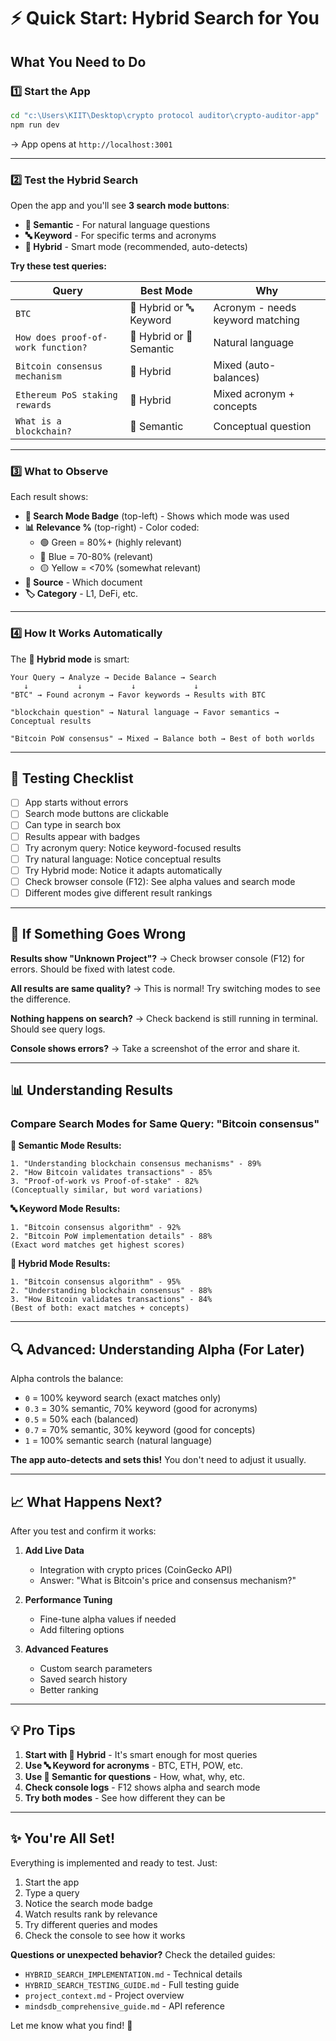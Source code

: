 # ⚡ Quick Start: Hybrid Search for You

## What You Need to Do

### 1️⃣ Start the App
```bash
cd "c:\Users\KIIT\Desktop\crypto protocol auditor\crypto-auditor-app"
npm run dev
```
→ App opens at `http://localhost:3001`

---

### 2️⃣ Test the Hybrid Search

Open the app and you'll see **3 search mode buttons**:
- **🧠 Semantic** - For natural language questions
- **🔤 Keyword** - For specific terms and acronyms
- **🔀 Hybrid** - Smart mode (recommended, auto-detects)

**Try these test queries:**

| Query | Best Mode | Why |
|-------|-----------|-----|
| `BTC` | 🔀 Hybrid or 🔤 Keyword | Acronym - needs keyword matching |
| `How does proof-of-work function?` | 🔀 Hybrid or 🧠 Semantic | Natural language |
| `Bitcoin consensus mechanism` | 🔀 Hybrid | Mixed (auto-balances) |
| `Ethereum PoS staking rewards` | 🔀 Hybrid | Mixed acronym + concepts |
| `What is a blockchain?` | 🧠 Semantic | Conceptual question |

---

### 3️⃣ What to Observe

Each result shows:
- **🎯 Search Mode Badge** (top-left) - Shows which mode was used
- **📊 Relevance %** (top-right) - Color coded:
  - 🟢 Green = 80%+ (highly relevant)
  - 🔵 Blue = 70-80% (relevant)
  - 🟡 Yellow = <70% (somewhat relevant)
- **📄 Source** - Which document
- **🏷️ Category** - L1, DeFi, etc.

---

### 4️⃣ How It Works Automatically

The **🔀 Hybrid mode** is smart:

```
Your Query → Analyze → Decide Balance → Search
   ↓           ↓           ↓             ↓
"BTC" → Found acronym → Favor keywords → Results with BTC
   
"blockchain question" → Natural language → Favor semantics → Conceptual results

"Bitcoin PoW consensus" → Mixed → Balance both → Best of both worlds
```

---

## 🎯 Testing Checklist

- [ ] App starts without errors
- [ ] Search mode buttons are clickable
- [ ] Can type in search box
- [ ] Results appear with badges
- [ ] Try acronym query: Notice keyword-focused results
- [ ] Try natural language: Notice conceptual results
- [ ] Try Hybrid mode: Notice it adapts automatically
- [ ] Check browser console (F12): See alpha values and search mode
- [ ] Different modes give different result rankings

---

## 🐛 If Something Goes Wrong

**Results show "Unknown Project"?**
→ Check browser console (F12) for errors. Should be fixed with latest code.

**All results are same quality?**
→ This is normal! Try switching modes to see the difference.

**Nothing happens on search?**
→ Check backend is still running in terminal. Should see query logs.

**Console shows errors?**
→ Take a screenshot of the error and share it.

---

## 📊 Understanding Results

### Compare Search Modes for Same Query: "Bitcoin consensus"

**🧠 Semantic Mode Results:**
```
1. "Understanding blockchain consensus mechanisms" - 89%
2. "How Bitcoin validates transactions" - 85%
3. "Proof-of-work vs Proof-of-stake" - 82%
(Conceptually similar, but word variations)
```

**🔤 Keyword Mode Results:**
```
1. "Bitcoin consensus algorithm" - 92%
2. "Bitcoin PoW implementation details" - 88%
(Exact word matches get highest scores)
```

**🔀 Hybrid Mode Results:**
```
1. "Bitcoin consensus algorithm" - 95%
2. "Understanding blockchain consensus" - 88%
3. "How Bitcoin validates transactions" - 84%
(Best of both: exact matches + concepts)
```

---

## 🔍 Advanced: Understanding Alpha (For Later)

Alpha controls the balance:
- `0` = 100% keyword search (exact matches only)
- `0.3` = 30% semantic, 70% keyword (good for acronyms)
- `0.5` = 50% each (balanced)
- `0.7` = 70% semantic, 30% keyword (good for concepts)
- `1` = 100% semantic search (natural language)

**The app auto-detects and sets this!** You don't need to adjust it usually.

---

## 📈 What Happens Next?

After you test and confirm it works:

1. **Add Live Data**
   - Integration with crypto prices (CoinGecko API)
   - Answer: "What is Bitcoin's price and consensus mechanism?"

2. **Performance Tuning**
   - Fine-tune alpha values if needed
   - Add filtering options

3. **Advanced Features**
   - Custom search parameters
   - Saved search history
   - Better ranking

---

## 💡 Pro Tips

1. **Start with 🔀 Hybrid** - It's smart enough for most queries
2. **Use 🔤 Keyword for acronyms** - BTC, ETH, POW, etc.
3. **Use 🧠 Semantic for questions** - How, what, why, etc.
4. **Check console logs** - F12 shows alpha and search mode
5. **Try both modes** - See how different they can be

---

## ✨ You're All Set!

Everything is implemented and ready to test. Just:

1. Start the app
2. Type a query
3. Notice the search mode badge
4. Watch results rank by relevance
5. Try different queries and modes
6. Check the console to see how it works

**Questions or unexpected behavior?** Check the detailed guides:
- `HYBRID_SEARCH_IMPLEMENTATION.md` - Technical details
- `HYBRID_SEARCH_TESTING_GUIDE.md` - Full testing guide
- `project_context.md` - Project overview
- `mindsdb_comprehensive_guide.md` - API reference

Let me know what you find! 🚀
